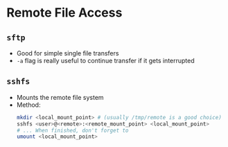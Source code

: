 # Remote File Access

## `sftp`
* Good for simple single file transfers
* `-a` flag is really useful to continue transfer if it gets interrupted

## `sshfs`
* Mounts the remote file system
* Method:
    ```bash
    mkdir <local_mount_point> # (usually /tmp/remote is a good choice)
    sshfs <user>@<remote>:<remote_mount_point> <local_mount_point>
    # ... When finished, don't forget to
    umount <local_mount_point>
    ```
